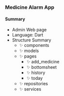 ### Medicine Alarm App

#### Summary

- Admin Web page
- Language: Dart
- Structure Summary
  - ✨ components
  - ✨ models
  - ✨ pages
    - ✨ add_medicine
    - ✨ bottomsheet
    - ✨ history
    - ✨ today
  - ✨ repositories
  - ✨ services


